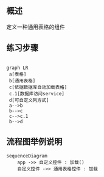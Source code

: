 ## 概述
 定义一种通用表格的组件

## 练习步骤

```mermaid

graph LR
 a[表格]
 b[通用表格]
 c[依据数据库自动加载表格]
 c.1[数据库访问service]
 d[可自定义列方式]
 a-->b
 b-->c
 c-->c.1
 b-->d

```

## 流程图举例说明
```mermaid
sequenceDiagram
    app ->> 自定义控件 : 加载()
    自定义控件 ->> 通用表格控件 : 加载
    


```

